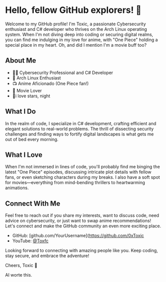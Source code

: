 # Hello, fellow GitHub explorers! 👋

Welcome to my GitHub profile! I'm Toxic, a passionate Cybersecurity enthusiast and C# developer who thrives on the Arch Linux operating system. When I'm not diving deep into coding or securing digital realms, you can find me indulging in my love for anime, with "One Piece" holding a special place in my heart. Oh, and did I mention I'm a movie buff too?

## About Me

- 👨‍💻 Cybersecurity Professional and C# Developer
- 🐧 Arch Linux Enthusiast
- 📺 Anime Aficionado (One Piece fan!)
- 🍿 Movie Lover
- 🎇i love stars, night

## What I Do

In the realm of code, I specialize in C# development, crafting efficient and elegant solutions to real-world problems. The thrill of dissecting security challenges and finding ways to fortify digital landscapes is what gets me out of bed every morning.

## What I Love

When I'm not immersed in lines of code, you'll probably find me binging the latest "One Piece" episodes, discussing intricate plot details with fellow fans, or even sketching characters during my breaks. I also have a soft spot for movies—everything from mind-bending thrillers to heartwarming animations.

## Connect With Me

Feel free to reach out if you share my interests, want to discuss code, need advice on cybersecurity, or just want to swap anime recommendations! Let's connect and make the GitHub community an even more exciting place.

- GitHub: [github.com/YourUsername](https://github.com/0xToxic
- YouTube: [@Toxfc](www.youtube.com/@Toxfc)

Looking forward to connecting with amazing people like you. Keep coding, stay secure, and embrace the adventure!

Cheers,
Toxic 🌟


AI worte this. 
